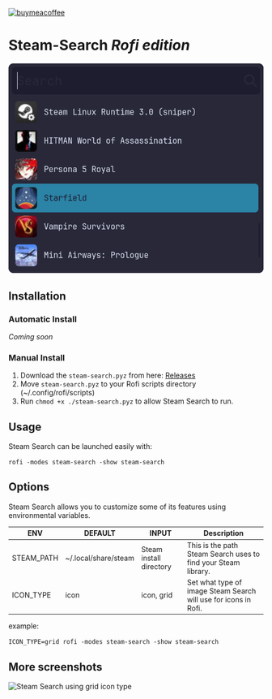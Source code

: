 [![buymeacoffee](https://img.shields.io/badge/buy%20me%20a%20coffee-yellow.svg?style=flat-square&logo=buymeacoffee&logoColor=000)](https://www.buymeacoffee.com/garulf)


# Steam-Search *Rofi edition*

![Steam Search using icon type](/screenshots/hero.png)

## Installation

### Automatic Install

*Coming soon*

### Manual Install

1. Download the `steam-search.pyz` from here: [Releases](https://github.com/Garulf/Steam-Search-rofi/releases)
2. Move `steam-search.pyz` to your Rofi scripts directory (~/.config/rofi/scripts)
3. Run `chmod +x ./steam-search.pyz` to allow Steam Search to run.

## Usage

Steam Search can be launched easily with:
```
rofi -modes steam-search -show steam-search
```

## Options

Steam Search allows you to customize some of its features using environmental variables.

| ENV        | DEFAULT              | INPUT                   | Description                                                     |
|------------|----------------------|-------------------------|-----------------------------------------------------------------|
| STEAM_PATH | ~/.local/share/steam | Steam install directory | This is the path Steam Search uses to find your Steam library.  |
| ICON_TYPE  | icon                 | icon, grid              | Set what type of image Steam Search will use for icons in Rofi. |

example:
```
ICON_TYPE=grid rofi -modes steam-search -show steam-search
```

## More screenshots

![Steam Search using grid icon type](/screenshots/screenshot2.png)
